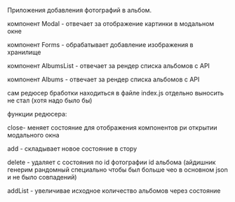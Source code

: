 
 Приложения добавления фотографий в альбом.

 компонент Modal - отвечает за отображение картинки в модальном окне

 компонент Forms -  обрабатывает добавление  изображения в  хранилище
 
 компонент AlbumsList - отвечает за рендер списка альбомов с API

 компонент Albums - отвечает за рендер списка альбомов с API

сам редюсер бработки находиться в файле index.js отдельно выносить не стал (хотя надо было бы)


функции редюсера:

close- меняет состояние для отображения компонентов ри открытии модального окна

add - складывает новое состояние в стору 

delete - удаляет с состояния по  id фотографии id альбома  (айдишник генерим рандомный специально чтобы был больше чео в основном json и не было совпадений)

addList -  увеличивае исходное количество альбомов через состояние  


  
